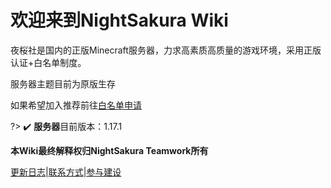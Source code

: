 # 欢迎来到NightSakura Wiki

夜桜社是国内的正版Minecraft服务器，力求高素质高质量的游戏环境，采用正版认证+白名单制度。

服务器主题目前为原版生存

如果希望加入推荐前往[白名单申请](https://wj.qq.com/s2/7500033/72c2/)

?> ✔️ **服务器**目前版本：1.17.1


**本Wiki最终解释权归NightSakura Teamwork所有**

[更新日志](NS_Server/about/changelog.md)|[联系方式](NS_Server/about/contact.md)|[参与建设](NS_Server/about/build.md)

